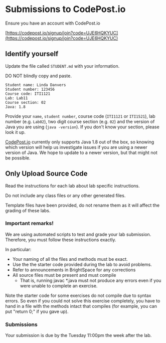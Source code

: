 # Submissions to CodePost.io

Ensure you have an account with CodePost.io

[https://codepost.io/signup/join?code=UJE6HQKYUC](https://codepost.io/signup/join?code=UJE6HQKYUC)

## Identify yourself

Update the file called `STUDENT.md` with your
information.

DO NOT blindly copy and paste.

```
Student name: Linda Danvers
Student number: 123456
Course code: ITI1121
Lab: Lab11
Course section: 02
Java: 1.8
```

Provide your `name`, `student number`, course code
(`ITI1121` or `ITI1521`), lab number (e.g. `Lab02`),
two digit course section (e.g. `02`) and the version
of Java you are using (`java -version`). If you don't know
your section, please look it up.

[CodePost.io](https://codepost.io/signup/join?code=UJE6HQKYUC) currently only supports Java 1.8 out of the box,
so knowing which version will help us investigate issues if
you are using a newer version of Java.  We hope to update
to a newer version, but that might not be possible.


## Only Upload Source Code

Read the instructions for each lab about lab specific instructions.

Do not include any class files or any other generated files.

Template files have been provided, do not rename them as it will
affect the grading of these labs.

### Important remarks!

We are using automated scripts to test and grade your lab submission.
Therefore, you must follow these instructions exactly.

In particular:

* Your naming of all the files and methods must be exact.
* Use the the starter code provided during the lab to avoid problems.
* Refer to announcements in BrightSpace for any corrections
* All source files must be present and must compile
  * That is, running javac \*.java must not produce any errors even if you were unable to complete an exercise.

Note the starter code for some exercises do not compile due to
syntax errors. So even if you could not solve this exercise
completely, you have to hand in a file with the methods intact that compiles
(for example, you can put "return 0;" if you gave up).

### Submissions

Your submission is due by the Tuesday 11:00pm the week after the lab.
